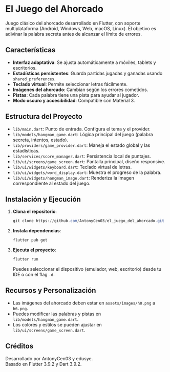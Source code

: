 
# El Juego del Ahorcado

Juego clásico del ahorcado desarrollado en Flutter, con soporte multiplataforma (Android, Windows, Web, macOS, Linux). El objetivo es adivinar la palabra secreta antes de alcanzar el límite de errores.

## Características

- **Interfaz adaptativa**: Se ajusta automáticamente a móviles, tablets y escritorios.
- **Estadísticas persistentes**: Guarda partidas jugadas y ganadas usando `shared_preferences`.
- **Teclado virtual**: Permite seleccionar letras fácilmente.
- **Imágenes del ahorcado**: Cambian según los errores cometidos.
- **Pistas**: Cada palabra tiene una pista para ayudar al jugador.
- **Modo oscuro y accesibilidad**: Compatible con Material 3.

## Estructura del Proyecto

- `lib/main.dart`: Punto de entrada. Configura el tema y el provider.
- `lib/models/hangman_game.dart`: Lógica principal del juego (palabra secreta, intentos, estado).
- `lib/providers/game_provider.dart`: Maneja el estado global y las estadísticas.
- `lib/services/score_manager.dart`: Persistencia local de puntajes.
- `lib/ui/screens/game_screen.dart`: Pantalla principal, diseño responsive.
- `lib/ui/widgets/keyboard.dart`: Teclado virtual de letras.
- `lib/ui/widgets/word_display.dart`: Muestra el progreso de la palabra.
- `lib/ui/widgets/hangman_image.dart`: Renderiza la imagen correspondiente al estado del juego.

## Instalación y Ejecución

1. **Clona el repositorio**:
	```powershell
	git clone https://github.com/AntonyCen03/el_juego_del_ahorcado.git
	```

2. **Instala dependencias**:
	```powershell
	flutter pub get
	```

3. **Ejecuta el proyecto**:
	```powershell
	flutter run
	```
	Puedes seleccionar el dispositivo (emulador, web, escritorio) desde tu IDE o con el flag `-d`.

## Recursos y Personalización

- Las imágenes del ahorcado deben estar en `assets/images/h0.png` a `h6.png`.
- Puedes modificar las palabras y pistas en `lib/models/hangman_game.dart`.
- Los colores y estilos se pueden ajustar en `lib/ui/screens/game_screen.dart`.

## Créditos

Desarrollado por AntonyCen03 y edusye.  
Basado en Flutter 3.9.2 y Dart 3.9.2.
